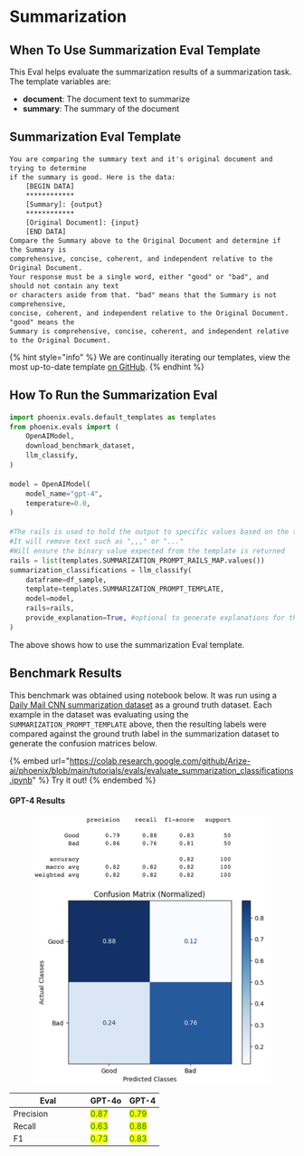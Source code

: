 # Summarization

## When To Use Summarization Eval Template

This Eval helps evaluate the summarization results of a summarization task. The template variables are:

* **document**: The document text to summarize
* **summary**: The summary of the document

## Summarization Eval Template

```
You are comparing the summary text and it's original document and trying to determine
if the summary is good. Here is the data:
    [BEGIN DATA]
    ************
    [Summary]: {output}
    ************
    [Original Document]: {input}
    [END DATA]
Compare the Summary above to the Original Document and determine if the Summary is
comprehensive, concise, coherent, and independent relative to the Original Document.
Your response must be a single word, either "good" or "bad", and should not contain any text
or characters aside from that. "bad" means that the Summary is not comprehensive,
concise, coherent, and independent relative to the Original Document. "good" means the
Summary is comprehensive, concise, coherent, and independent relative to the Original Document.
```

{% hint style="info" %}
We are continually iterating our templates, view the most up-to-date template [on GitHub](https://github.com/Arize-ai/phoenix/blob/ecef5242d2f9bb39a2fdf5d96a2b1841191f7944/packages/phoenix-evals/src/phoenix/evals/default_templates.py#L289).
{% endhint %}

## How To Run the Summarization Eval

```python
import phoenix.evals.default_templates as templates
from phoenix.evals import (
    OpenAIModel,
    download_benchmark_dataset,
    llm_classify,
)

model = OpenAIModel(
    model_name="gpt-4",
    temperature=0.0,
)

#The rails is used to hold the output to specific values based on the template
#It will remove text such as ",,," or "..."
#Will ensure the binary value expected from the template is returned 
rails = list(templates.SUMMARIZATION_PROMPT_RAILS_MAP.values())
summarization_classifications = llm_classify(
    dataframe=df_sample,
    template=templates.SUMMARIZATION_PROMPT_TEMPLATE,
    model=model,
    rails=rails,
    provide_explanation=True, #optional to generate explanations for the value produced by the eval LLM
)
```

The above shows how to use the summarization Eval template.

## Benchmark Results

This benchmark was obtained using notebook below. It was run using a [Daily Mail CNN summarization dataset](https://storage.googleapis.com/arize-phoenix-assets/evals/summarization-classification/summarization-test.jsonl.zip) as a ground truth dataset. Each example in the dataset was evaluating using the `SUMMARIZATION_PROMPT_TEMPLATE` above, then the resulting labels were compared against the ground truth label in the summarization dataset to generate the confusion matrices below.

{% embed url="https://colab.research.google.com/github/Arize-ai/phoenix/blob/main/tutorials/evals/evaluate_summarization_classifications.ipynb" %}
Try it out!
{% endembed %}

#### GPT-4 Results

<div align="left"><figure><img src="../../../.gitbook/assets/Screenshot 2023-09-18 at 12.04.55 PM.png" alt=""><figcaption></figcaption></figure></div>

<table><thead><tr><th width="122">Eval</th><th>GPT-4o</th><th>GPT-4</th></tr></thead><tbody><tr><td>Precision</td><td><mark style="color:green;">0.87</mark></td><td><mark style="color:green;">0.79</mark></td></tr><tr><td>Recall</td><td><mark style="color:green;">0.63</mark></td><td><mark style="color:green;">0.88</mark></td></tr><tr><td>F1</td><td><mark style="color:green;">0.73</mark></td><td><mark style="color:green;">0.83</mark></td></tr></tbody></table>
